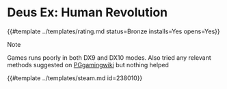 # Deus Ex: Human Revolution
<!-- script:Aliases [
    "Deus Ex: Human Revolution"
] -->

{{#template ../templates/rating.md status=Bronze installs=Yes opens=Yes}}

> [!Note]
> Games runs poorly in both DX9 and DX10 modes. Also tried any relevant methods suggested on [PGgamingwiki](https://www.pcgamingwiki.com/wiki/Deus_Ex:_Human_Revolution) but nothing helped

{{#template ../templates/steam.md id=238010}}
